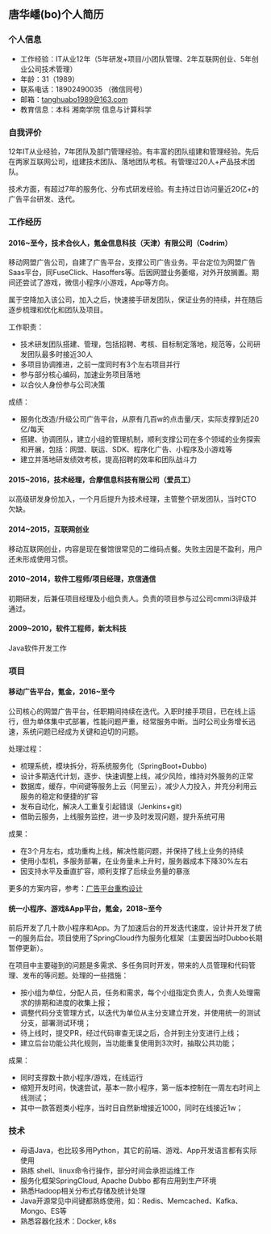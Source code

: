 ## 唐华嶓(bo)个人简历
### 个人信息

- 工作经验：IT从业12年（5年研发+项目/小团队管理、2年互联网创业、5年创业公司技术管理）
- 年龄：31（1989）
- 联系电话：18902490035 （微信同号）
- 邮箱：tanghuabo1989@163.com
- 教育信息：本科 湘南学院 信息与计算科学

### 自我评价

12年IT从业经验，7年团队及部门管理经验。有丰富的团队组建和管理经验。先后在两家互联网公司，组建技术团队、落地团队考核。有管理过20人+产品技术团队。

技术方面，有超过7年的服务化、分布式研发经验。有主持过日访问量近20亿+的广告平台研发、迭代。

### 工作经历

#### 2016~至今，技术合伙人，氪金信息科技（天津）有限公司（Codrim）

移动网盟广告公司，自建了广告平台，支撑公司广告业务。平台定位为网盟广告Saas平台，同FuseClick、Hasoffers等。后因网盟业务萎缩，对外开放搁置。期间还尝试了游戏，微信小程序/小游戏，App等方向。

属于空降加入该公司，加入之后，快速接手研发团队，保证业务的持续，并在随后逐步梳理和优化和团队及项目。

工作职责：

- 技术研发团队搭建、管理，包括招聘、考核、目标制定落地，规范等，公司研发团队最多时接近30人
- 多项目协调推进，之前一度同时有3个左右项目并行
- 参与部分核心编码，加速业务项目落地
- 以合伙人身份参与公司决策

成绩：

- 服务化改造/升级公司广告平台，从原有几百w的点击量/天，实际支撑到近20亿/每天
- 搭建、协调团队，建立小组的管理机制，顺利支撑公司在多个领域的业务探索和开展，包括：网盟、联运、SDK、程序化广告、小程序及小游戏等
- 建立并落地研发绩效考核，提高招聘的效率和团队战斗力

#### 2015~2016，技术经理，合摩信息科技有限公司（爱员工）

以高级研发身份加入，一个月后提升为技术经理，主管整个研发团队，当时CTO欠缺。

#### 2014~2015，互联网创业

移动互联网创业，内容是现在餐馆很常见的二维码点餐。失败主因是不盈利，用户还未形成使用习惯。

#### 2010~2014，软件工程师/项目经理，京信通信

初期研发，后兼任项目经理及小组负责人。负责的项目参与过公司cmmi3评级并通过。

#### 2009~2010，软件工程师，新太科技

Java软件开发工作

### 项目

#### 移动广告平台，氪金，2016~至今

公司核心的网盟广告平台，任职期间持续在迭代。入职时接手项目，已在线上运行，但为单体集中式部署，性能问题严重，经常服务中断。当时公司业务增长迅速，系统问题已经成为关键和迫切的问题。

处理过程：
- 梳理系统，模块拆分，将系统服务化（SpringBoot+Dubbo)
- 设计多期迭代计划，逐步、快速调整上线，减少风险，维持对外服务的正常
- 数据库，缓存，中间键等服务上云（阿里云），减少人力投入，并充分利用云服务的稳定和便捷的扩容
- 发布自动化，解决人工重复引起错误（Jenkins+git)
- 借助云服务，上线服务监控，进一步及时发现问题，提升系统可用

成果：
- 在3个月左右，成功重构上线，解决性能问题，并保持了线上业务的持续
- 使用小型机，多服务部署，在业务量未上升时，服务器成本下降30%左右
- 因支持水平及垂直扩容，顺利支撑了后续业务量的暴涨

更多的方案内容，参考：[广告平台重构设计](/posts/cs-repeate)

#### 统一小程序、游戏&App平台，氪金，2018~至今

前后开发了几十款小程序和App。为了加速后台的开发迭代速度，设计并开发了统一的服务后台。项目使用了SpringCloud作为服务化框架（主要因当时Dubbo长期暂停更新）。

在项目中主要碰到的问题是多需求、多任务同时开发，带来的人员管理和代码管理、发布的等问题。处理的一些措施：

- 按小组为单位，分配人员，任务和需求，每个小组指定负责人，负责人处理需求的排期和进度的收集上报；
- 调整代码分支管理方式，以迭代为单位从主分支建立开发，并使用统一的测试分支，部署测试环境；
- 待上线时，提交PR，经过代码审查无误之后，合并到主分支进行上线；
- 建立后台功能公共化规则，当功能重复使用到3次时，抽取公共功能；

成果：

- 同时支撑数十款小程序/游戏，在线运行
- 缩短开发时间，快速尝试，基本一款小程序，第一版本控制在一周左右时间上线测试；
- 其中一款答题类小程序，当时日自然新增接近1000，同时在线接近1w；

### 技术
- 母语Java，也比较多用Python，其它的前端、游戏、App开发语言都有实际使用
- 熟练 shell、linux命令行操作，部分时间会承担运维工作
- 服务化框架SpringCloud, Apache Dubbo 都有应用到生产环境
- 熟悉Hadoop相关分布式存储及统计处理
- Java开源常见中间键都熟练使用，如：Redis、Memcached、Kafka、Mongo、ES等
- 熟悉容器化技术：Docker, k8s